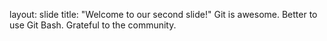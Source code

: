 layout: slide
title: "Welcome to our second slide!"
Git is awesome.
Better to use Git Bash.
Grateful to the community.
